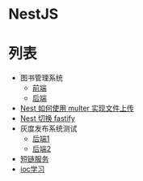# NestJS

# 列表

- 图书管理系统
    - [前端](https://github.com/yangxueyou/Nestjs/tree/main/book-management-system-backend) 
    - [后端](https://github.com/yangxueyou/Nestjs/tree/main/book-management-system-frontend) 
- [Nest 如何使用 multer 实现文件上传](https://github.com/yangxueyou/Nestjs/tree/main/nest-multer-upload)
- [Nest 切换 fastify](https://github.com/yangxueyou/Nestjs/tree/main/fastify-test1)
- 灰度发布系统测试
    - [后端1](https://github.com/yangxueyou/Nestjs/tree/main/gray_test)
    - [后端2](https://github.com/yangxueyou/Nestjs/tree/main/gray_test1)
- [短链服务](https://github.com/yangxueyou/Nestjs/tree/main/short-url)
- [ioc学习](https://github.com/yangxueyou/Nestjs/tree/main/nest-ioc)